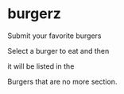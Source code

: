 # burgerz

Submit your favorite burgers

Select a burger to eat and then

it will be listed in the

Burgers that are no more section.
